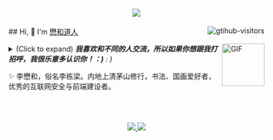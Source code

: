 <h1 align="center"> <a href="https://www.lizhichen.cn/"> <img src="https://readme-typing-svg.herokuapp.com/?lines=console.log(%22Hello%2C%20World!%22);%E6%87%8B%E5%92%8C%E9%81%93%E4%BA%BA%E4%BF%9D%E4%BD%A0%E4%BB%A3%E7%A0%81%E5%A4%AA%E5%B9%B3%EF%BC%81!&center=true&size=27)"> </a> </h1>
<a href="https://github.com/wulintang">
    <img align="right" src="https://komarev.com/ghpvc/?username=wulintang&label=Visitors&color=red&style=flat&logo=github" alt="gtihub-visitors" />
</a>
## Hi, 👋  I'm <a href="https://www.lizhichen.cn">懋和道人</a>

<img align="right" alt="GIF" src="https://media.giphy.com/media/LnQjpWaON8nhr21vNW/giphy.gif" width="84" title="Say HI"> <details><summary>(Click to expand) <em><b>我喜欢和不同的人交流，所以如果你想跟我打招呼，我很乐意多认识你！：)</b> : )</em></summary>
<!--my introduction start-->

- ❤️ 我喜欢吃 🍉, 研究 🐓, 打 🏓, 唯有 🛌 和 📺 能让我心旷神怡。
    
- 💬 如果有什么需要找我的，请点击这个链接 [here](https://www.lizhichen.cn).

---
</details>

  ✨ 李懋和，俗名李栋梁。内地上清茅山修行，书法、国画爱好者，优秀的互联网安全与前端建设者。
  
<br>
<br>
<p align="center">
  <a href="https://github.com/wulintang" class="rich-diff-level-one">
    <img src="https://github-readme-stats.vercel.app/api/top-langs/?username=wulintang&layout=compact">
    <img src="https://github-readme-stats.vercel.app/api?username=wulintang&hide=contribs">
  </a>
</p>
